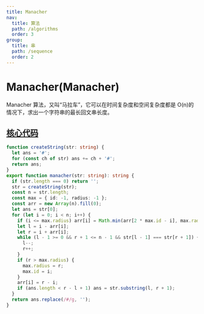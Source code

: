 ```yaml
---
title: Manacher
nav:
  title: 算法
  path: /algorithms
  order: 3
group:
  title: 串
  path: /sequence
  order: 2
---
```


# Manacher(Manacher)

Manacher 算法，又叫“马拉车”，它可以在时间复杂度和空间复杂度都是 O(n)的情况下，求出一个字符串的最长回文串长度。

## [核心代码](https://gitee.com/bestlyg/bestlyg/tree/master/packages/algorithms/src/sequence/manacher.ts)

```ts
function createString(str: string) {
  let ans = '#';
  for (const ch of str) ans += ch + '#';
  return ans;
}
export function manacher(str: string): string {
  if (str.length === 0) return '';
  str = createString(str);
  const n = str.length;
  const max = { id: -1, radius: -1 };
  const arr = new Array(n).fill(0);
  let ans = str[0];
  for (let i = 0; i < n; i++) {
    if (i <= max.radius) arr[i] = Math.min(arr[2 * max.id - i], max.radius - i);
    let l = i - arr[i];
    let r = i + arr[i];
    while (l - 1 >= 0 && r + 1 <= n - 1 && str[l - 1] === str[r + 1]) {
      l--;
      r++;
    }
    if (r > max.radius) {
      max.radius = r;
      max.id = i;
    }
    arr[i] = r - i;
    if (ans.length < r - l + 1) ans = str.substring(l, r + 1);
  }
  return ans.replace(/#/g, '');
}
```
